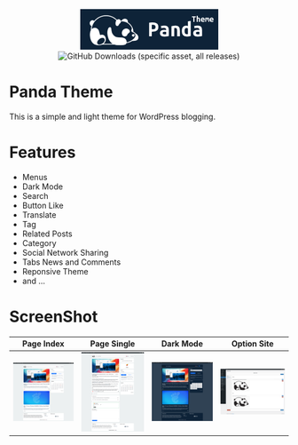 <div align="center">
    <a href="https://github.com/Rayiumir/Panda" target="_blank">
        <img src="https://raw.githubusercontent.com/Rayiumir/Panda/refs/heads/main/art/PandaThemeLogo.png" alt="Panda Theme">
    </a>
    <br>
    <img alt="GitHub Downloads (specific asset, all releases)" src="https://img.shields.io/github/downloads/Rayiumir/Panda/Panda">
</div>

# Panda Theme

This is a simple and light theme for WordPress blogging.

# Features

- Menus
- Dark Mode
- Search
- Button Like
- Translate
- Tag
- Related Posts
- Category
- Social Network Sharing
- Tabs News and Comments
- Reponsive Theme
- and ...

# ScreenShot

<table class="table">
  <thead>
    <tr>
      <th scope="col" width="1000px">Page Index</th>
      <th scope="col" width="1000px">Page Single</th>
      <th scope="col" width="1000px">Dark Mode</th>
      <th scope="col" width="1000px">Option Site</th>
    </tr>
  </thead>
  <tbody>
    <tr>
      <td>
        <img src="https://raw.githubusercontent.com/Rayiumir/Panda/refs/heads/main/screenshot/Index.png" width="100%" alt="Page Index">
      </td>
      <td>
        <img src="https://raw.githubusercontent.com/Rayiumir/Panda/refs/heads/main/screenshot/Single.png" width="100%" alt="Page Single">
      </td>
      <td>
        <img src="https://raw.githubusercontent.com/Rayiumir/Panda/refs/heads/main/screenshot/Dark.png" width="100%" alt="Dark Mode">
      </td>
      <td>
        <img src="https://github.com/Rayiumir/Panda/blob/main/screenshot/Option_Site.png" width="100%" alt="Option Site">
      </td>
    </tr>
  </tbody>
</table>